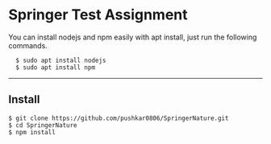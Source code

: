 # Springer Test Assignment


  You can install nodejs and npm easily with apt install, just run the following commands.

      $ sudo apt install nodejs
      $ sudo apt install npm

---
## Install

    $ git clone https://github.com/pushkar0806/SpringerNature.git
    $ cd SpringerNature
    $ npm install